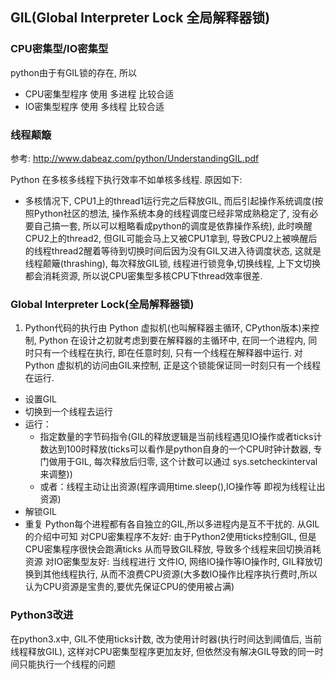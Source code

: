 ## GIL(Global Interpreter Lock  全局解释器锁)
### CPU密集型/IO密集型
python由于有GIL锁的存在, 所以  
  * CPU密集型程序 使用 多进程 比较合适
  * IO密集型程序 使用 多线程 比较合适

### 线程颠簸
参考: http://www.dabeaz.com/python/UnderstandingGIL.pdf

Python 在多核多线程下执行效率不如单核多线程. 原因如下:  
* 多核情况下, CPU1上的thread1运行完之后释放GIL, 而后引起操作系统调度(按照Python社区的想法, 操作系统本身的线程调度已经非常成熟稳定了, 没有必要自己搞一套, 所以可以粗略看成python的调度是依靠操作系统), 此时唤醒CPU2上的thread2, 但GIL可能会马上又被CPU1拿到, 导致CPU2上被唤醒后的线程thread2醒着等待到切换时间后因为没有GIL又进入待调度状态, 这就是线程颠簸(thrashing), 每次释放GIL锁, 线程进行锁竞争,切换线程, 上下文切换都会消耗资源, 所以说CPU密集型多核CPU下thread效率很差.

### Global Interpreter Lock(全局解释器锁)
1. Python代码的执行由 Python 虚拟机(也叫解释器主循环, CPython版本)来控制, Python 在设计之初就考虑到要在解释器的主循环中, 在同一个进程内, 同时只有一个线程在执行, 即在任意时刻, 只有一个线程在解释器中运行. 对Python 虚拟机的访问由GIL来控制, 正是这个锁能保证同一时刻只有一个线程在运行.
* 设置GIL
* 切换到一个线程去运行
* 运行：
   * 指定数量的字节码指令(GIL的释放逻辑是当前线程遇见IO操作或者ticks计数达到100时释放(ticks可以看作是python自身的一个CPU时钟计数器, 专门做用于GIL, 每次释放后归零, 这个计数可以通过 sys.setcheckinterval 来调整))
   * 或者：线程主动让出资源(程序调用time.sleep(),IO操作等 即视为线程让出资源)
* 解锁GIL
* 重复
Python每个进程都有各自独立的GIL,所以多进程内是互不干扰的.
从GIL的介绍中可知
对CPU密集程序不友好: 由于Python2使用ticks控制GIL, 但是CPU密集程序很快会跑满ticks 从而导致GIL释放, 导致多个线程来回切换消耗资源
对IO密集型友好: 当线程进行 文件IO, 网络IO操作等IO操作时, GIL释放切换到其他线程执行, 从而不浪费CPU资源(大多数IO操作比程序执行费时,所以认为CPU资源是宝贵的,要优先保证CPU的使用被占满)

### Python3改进
在python3.x中, GIL不使用ticks计数, 改为使用计时器(执行时间达到阈值后, 当前线程释放GIL), 这样对CPU密集型程序更加友好, 但依然没有解决GIL导致的同一时间只能执行一个线程的问题
